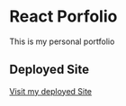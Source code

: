 # React Porfolio
This is my personal portfolio 

## Deployed Site
<a href="https://morganleighfranke.github.io/react-portfolio/">Visit my deployed Site</a>

